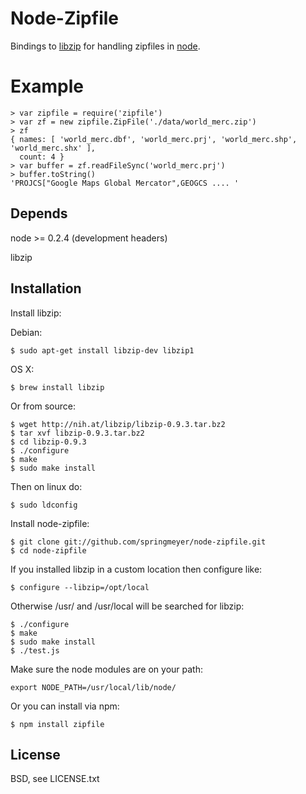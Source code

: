 
# Node-Zipfile
      
  Bindings to [libzip](http://nih.at/libzip/libzip.html) for handling zipfiles in [node](http://nodejs.org).


# Example

    > var zipfile = require('zipfile')
    > var zf = new zipfile.ZipFile('./data/world_merc.zip')
    > zf
    { names: [ 'world_merc.dbf', 'world_merc.prj', 'world_merc.shp', 'world_merc.shx' ],
      count: 4 }
    > var buffer = zf.readFileSync('world_merc.prj')
    > buffer.toString()
    'PROJCS["Google Maps Global Mercator",GEOGCS .... '


## Depends

  node >= 0.2.4 (development headers)
  
  libzip


## Installation

  Install libzip:
  
  Debian:
  
    $ sudo apt-get install libzip-dev libzip1
  
  OS X:
    
    $ brew install libzip
  
  Or from source:

    $ wget http://nih.at/libzip/libzip-0.9.3.tar.bz2
    $ tar xvf libzip-0.9.3.tar.bz2
    $ cd libzip-0.9.3
    $ ./configure
    $ make
    $ sudo make install
  
  Then on linux do:
  
    $ sudo ldconfig
  
  Install node-zipfile:
  
    $ git clone git://github.com/springmeyer/node-zipfile.git
    $ cd node-zipfile

  If you installed libzip in a custom location then configure like:
    
    $ configure --libzip=/opt/local

  Otherwise /usr/ and /usr/local will be searched for libzip:

    $ ./configure
    $ make
    $ sudo make install
    $ ./test.js

  
  Make sure the node modules are on your path:
  
    export NODE_PATH=/usr/local/lib/node/

  Or you can install via npm:
  
    $ npm install zipfile


## License

  BSD, see LICENSE.txt
